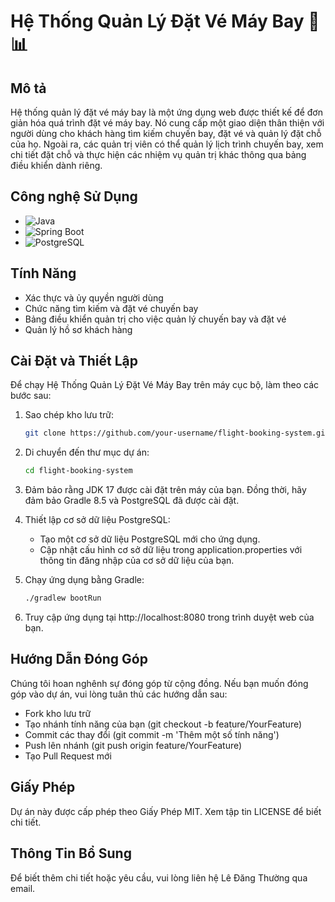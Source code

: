 # Hệ Thống Quản Lý Đặt Vé Máy Bay 🛫📊

## Mô tả
Hệ thống quản lý đặt vé máy bay là một ứng dụng web được thiết kế để đơn giản hóa quá trình đặt vé máy bay. Nó cung cấp một giao diện thân thiện với người dùng cho khách hàng tìm kiếm chuyến bay, đặt vé và quản lý đặt chỗ của họ. Ngoài ra, các quản trị viên có thể quản lý lịch trình chuyến bay, xem chi tiết đặt chỗ và thực hiện các nhiệm vụ quản trị khác thông qua bảng điều khiển dành riêng.

## Công nghệ Sử Dụng
- ![Java](https://img.shields.io/badge/Java-%23ED8B00.svg?&style=for-the-badge&logo=java&logoColor=white)
- ![Spring Boot](https://img.shields.io/badge/Spring_Boot-%236DB33F.svg?&style=for-the-badge&logo=spring&logoColor=white)
- ![PostgreSQL](https://img.shields.io/badge/PostgreSQL-%23316192.svg?&style=for-the-badge&logo=postgresql&logoColor=white)

## Tính Năng
- Xác thực và ủy quyền người dùng
- Chức năng tìm kiếm và đặt vé chuyến bay
- Bảng điều khiển quản trị cho việc quản lý chuyến bay và đặt vé
- Quản lý hồ sơ khách hàng

## Cài Đặt và Thiết Lập
Để chạy Hệ Thống Quản Lý Đặt Vé Máy Bay trên máy cục bộ, làm theo các bước sau:

1. Sao chép kho lưu trữ:
   ```bash
   git clone https://github.com/your-username/flight-booking-system.git
2. Di chuyển đến thư mục dự án:
   ```bash
   cd flight-booking-system
3. Đảm bảo rằng JDK 17 được cài đặt trên máy của bạn. Đồng thời, hãy đảm bảo Gradle 8.5 và PostgreSQL đã được cài đặt.

4. Thiết lập cơ sở dữ liệu PostgreSQL:
   - Tạo một cơ sở dữ liệu PostgreSQL mới cho ứng dụng.
   - Cập nhật cấu hình cơ sở dữ liệu trong application.properties với thông tin đăng nhập của cơ sở dữ liệu của bạn.
5. Chạy ứng dụng bằng Gradle:
   ```bash
   ./gradlew bootRun
6. Truy cập ứng dụng tại http://localhost:8080 trong trình duyệt web của bạn.

## Hướng Dẫn Đóng Góp
Chúng tôi hoan nghênh sự đóng góp từ cộng đồng. Nếu bạn muốn đóng góp vào dự án, vui lòng tuân thủ các hướng dẫn sau:

- Fork kho lưu trữ
- Tạo nhánh tính năng của bạn (git checkout -b feature/YourFeature)
- Commit các thay đổi (git commit -m 'Thêm một số tính năng')
- Push lên nhánh (git push origin feature/YourFeature)
- Tạo Pull Request mới

## Giấy Phép
Dự án này được cấp phép theo Giấy Phép MIT. Xem tập tin LICENSE để biết chi tiết.

## Thông Tin Bổ Sung
Để biết thêm chi tiết hoặc yêu cầu, vui lòng liên hệ Lê Đăng Thường qua email.
